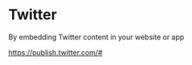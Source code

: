 # Twitter  

By embedding Twitter content in your website or app

https://publish.twitter.com/#  










